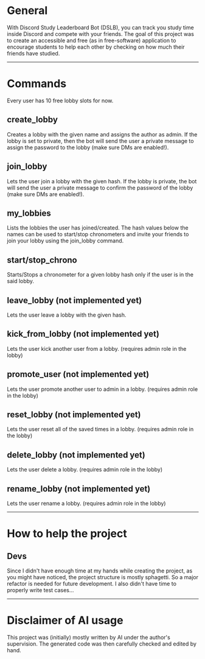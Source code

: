 # General

With Discord Study Leaderboard Bot (DSLB), you can track you study time inside Discord and compete with your friends.
The goal of this project was to create an accessible and free (as in free-software) application to encourage students to help each other by checking on how much their friends have studied.

---

# Commands
Every user has 10 free lobby slots for now.

## create_lobby
Creates a lobby with the given name and assigns the author as admin. If the lobby is set to private, then the bot will send the user a private message to assign the password to the lobby (make sure DMs are enabled!).

## join_lobby
Lets the user join a lobby with the given hash. If the lobby is private, the bot will send the user a private message to confirm the password of the lobby (make sure DMs are enabled!).

## my_lobbies
Lists the lobbies the user has joined/created. The hash values below the names can be used to start/stop chronometers and invite your friends to join your lobby using the join_lobby command.

## start/stop_chrono
Starts/Stops a chronometer for a given lobby hash only if the user is in the said lobby.

## leave_lobby (not implemented yet)
Lets the user leave a lobby with the given hash.

## kick_from_lobby (not implemented yet)
Lets the user kick another user from a lobby. (requires admin role in the lobby)

## promote_user (not implemented yet)
Lets the user promote another user to admin in a lobby. (requires admin role in the lobby)

## reset_lobby (not implemented yet)
Lets the user reset all of the saved times in a lobby. (requires admin role in the lobby)

## delete_lobby (not implemented yet)
Lets the user delete a lobby. (requires admin role in the lobby)

## rename_lobby (not implemented yet)
Lets the user rename a lobby. (requires admin role in the lobby)

---

# How to help the project

## Devs
Since I didn't have enough time at my hands while creating the project, as you might have noticed, the project structure is mostly sphagetti. So a major refactor is needed for future development. I also didn't have time to properly write test cases...

---

# Disclaimer of AI usage

This project was (initially) mostly written by AI under the author's supervision. The generated code was then carefully checked and edited by hand.
